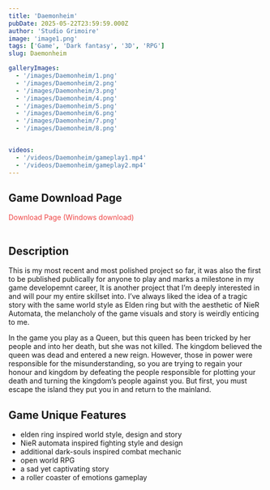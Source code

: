 ```yaml
---
title: 'Daemonheim'
pubDate: 2025-05-22T23:59:59.000Z
author: 'Studio Grimoire'
image: 'image1.png'
tags: ['Game', 'Dark fantasy', '3D', 'RPG']
slug: Daemonheim

galleryImages:
  - '/images/Daemonheim/1.png'
  - '/images/Daemonheim/2.png'
  - '/images/Daemonheim/3.png'
  - '/images/Daemonheim/4.png'
  - '/images/Daemonheim/5.png'
  - '/images/Daemonheim/6.png'
  - '/images/Daemonheim/7.png'
  - '/images/Daemonheim/8.png'


videos:
  - '/videos/Daemonheim/gameplay1.mp4'
  - '/videos/Daemonheim/gameplay2.mp4'
---
```


## Game Download Page

<a href="https://studio-grimoire.itch.io/daemonheim" 
   style="color:#ef4444; text-decoration:none; margin-bottom:1rem; display:inline-block;" 
   onmouseover="this.style.textDecoration='underline'" 
   onmouseout="this.style.textDecoration='none'" 
   target="_blank" 
   rel="noopener noreferrer">
  Download Page (Windows download)
</a>

## Description

This is my most recent and most polished project so far, it was also the first to be published publically for anyone to play and marks a milestone in my game developemnt career, It is another project that I’m deeply interested in and will pour my entire skillset into. I’ve always liked the idea of a tragic story with the same world style as Elden ring but with the aesthetic of NieR Automata, the melancholy of the game visuals and story is weirdly enticing to me.

In the game you play as a Queen, but this queen has been tricked by her people and into her death, but she was not killed. The kingdom believed the queen was dead and entered a new reign. However, those in power were responsible for the misunderstanding, so you are trying to regain your honour and kingdom by defeating the people responsible for plotting your death and turning the kingdom’s people against you. But first, you must escape the island they put you in and return to the mainland.

## Game Unique Features

* elden ring inspired world style, design and story
* NieR automata inspired fighting style and design
* additional dark-souls inspired combat mechanic
* open world RPG
* a sad yet captivating story
* a roller coaster of emotions gameplay